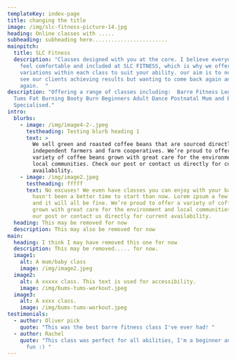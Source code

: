 ```yaml
---
templateKey: index-page
title: changing the title
image: /img/slc-fitness-picture-14.jpg
heading: Online classes with .....
subheading: subheading here........................
mainpitch:
  title: SLC Fitness
  description: "Classes designed with you at the core. I believe everyone should
    feel comfortable and included at SLC FITNESS, which is why we offer
    variations within each class to suit your ability. our aim is to not only
    see our clients achieving results but wanting to come back again and
    again.  "
description: "Offering a range of classes including:  Barre Fitness Legs Bums &
  Tums Fat Burning Booty Burn Beginners Adult Dance Postnatal Mum and Baby
  Specialised."
intro:
  blurbs:
    - image: /img/image4-2-.jpeg
      testheading: Testing blurb heading 1
      text: >
        We sell green and roasted coffee beans that are sourced directly from
        independent farmers and farm cooperatives. We’re proud to offer a
        variety of coffee beans grown with great care for the environment and
        local communities. Check our post or contact us directly for current
        availability.
    - image: /img/image2.jpeg
      testheading: fffff
      text: No excuses! We even have classes you can enjoy with your baby. There
        hasn't been a better time to start than now. Lorem ipsum a few times,
        and it will all be fine. We’re proud to offer a variety of coffee beans
        grown with great care for the environment and local communities. Check
        our post or contact us directly for current availability.
  heading: This may be removed for now
  description: This may also be removed for now
main:
  heading: I think I may have removed this one for now
  description: This may be removed..... for now.
  image1:
    alt: A mum/baby class
    image: /img/image2.jpeg
  image2:
    alt: A xxxxx class. This text is used for accessibility.
    image: /img/bums-tums-workout.jpeg
  image3:
    alt: A xxxx class.
    image: /img/bums-tums-workout.jpeg
testimonials:
  - author: Oliver pick
    quote: "This was the best barre fitness class I've ever had! "
  - author: Rachel
    quote: "This class was perfect for all abilities, I'm a beginner and had great
      fun :) "
---
```

